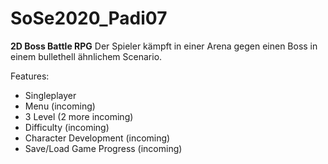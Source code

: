 # SoSe2020_Padi07

**2D Boss Battle RPG**
Der Spieler kämpft in einer Arena gegen einen Boss in einem bullethell ähnlichem Scenario.

Features:
- Singleplayer
- Menu (incoming)
- 3 Level (2 more incoming)
- Difficulty (incoming)
- Character Development (incoming)
- Save/Load Game Progress (incoming)